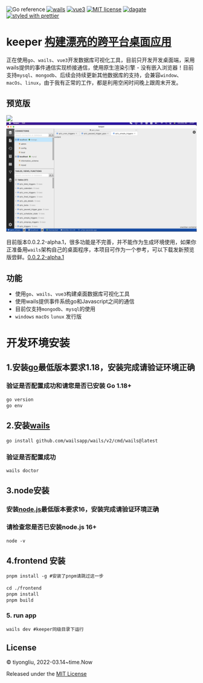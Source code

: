 ![Go reference](https://img.shields.io/badge/go-v1.18-blue?logo=go&logoColor=white)
[![wails](https://img.shields.io/badge/wails-v2.0.0-brightgreen.svg)](https://wails.io)
[![vue3](https://img.shields.io/badge/vue-v3.2.0-7289da.svg?logo=v&logoColor=42b883)](https://vuejs.org/)
[![MIT license](https://img.shields.io/badge/license-MIT-blue.svg)](https://opensource.org/licenses/MIT)
[![dagate](https://img.shields.io/badge/dbgate-reference-brightgreen?&logoColor=white)](https://github.com/dbgate/dbgate)
[![styled with prettier](https://img.shields.io/badge/vben_admin-reference-ff69b4.svg)](https://vvbin.cn/doc-next/)
 
# keeper [构建漂亮的跨平台桌面应用](https://wails.io)
正在使用`go`、`wails`、`vue3`开发数据库可视化工具，目前只开发开发桌面端，采用wails提供的事件通信实现桥接通信，使用原生渲染引擎 - 没有嵌入浏览器！目前支持`mysql`、`mongodb`、后续会持续更新其他数据库的支持，会兼容`window`、`macOs`、`linux`，由于我有正常的工作，都是利用空闲时间晚上跟周末开发。

## 预览版
![](https://assets.cdbob.cn/keeper-01.png)
![](https://github.com/422720735/easy_go/blob/master/keeper.png)

目前版本0.0.2.2-alpha.1，很多功能是不完善，并不能作为生成环境使用，如果你正准备用`wails`架构自己的桌面程序，本项目可作为一个参考，可以下载发新预览版尝鲜。[0.0.2.2-alpha.1](https://github.com/tiyongliu/keeper/releases/tag/0.0.2.2-alpha.1)

## 功能
- 使用`go`、`wails`、`vue3`构建桌面数据库可视化工具
- 使用wails提供事件系统go和Javascript之间的通信
- 目前仅支持`mongodb`、`mysql`的使用
- `windows` `macOs` `lunux` 发行版

# 开发环境安装

## 1.安装[go](https://go.dev/dl/)最低版本要求1.18，安装完成请验证环境正确

### 验证是否配置成功和请您是否已安装 Go 1.18+
```shell
go version
go env
```

## 2.安装[wails](https://wails.io/zh-Hans/docs/gettingstarted/installation)
```shell
go install github.com/wailsapp/wails/v2/cmd/wails@latest
```

### 验证是否配置成功
```shell
wails doctor
```

## 3.node安装
### 安装[node.js](https://nodejs.org/en/)最低版本要求16，安装完成请验证环境正确

### 请检查您是否已安装node.js 16+
```shell
node -v
```

## 4.frontend 安装
```shell
pnpm install -g #安装了pnpm请跳过这一步  

cd ./frontend
pnpm install
pnpm build
```

### 5. run app
```shell
wails dev #keeper同级目录下运行
```

## License
© tiyongliu, 2022-03.14~time.Now

Released under the [MIT License](./LICENSE)
